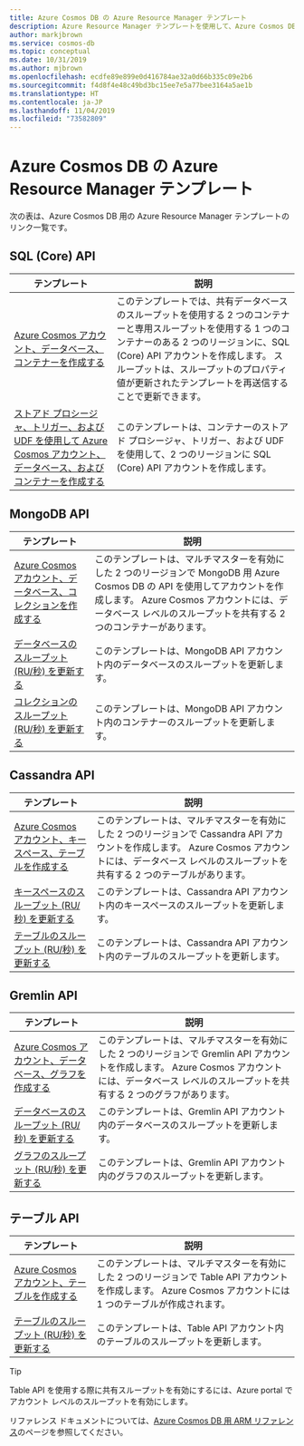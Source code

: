 ```yaml
---
title: Azure Cosmos DB の Azure Resource Manager テンプレート
description: Azure Resource Manager テンプレートを使用して、Azure Cosmos DB を作成および構成します。
author: markjbrown
ms.service: cosmos-db
ms.topic: conceptual
ms.date: 10/31/2019
ms.author: mjbrown
ms.openlocfilehash: ecdfe89e899e0d416784ae32a0d66b335c09e2b6
ms.sourcegitcommit: f4d8f4e48c49bd3bc15ee7e5a77bee3164a5ae1b
ms.translationtype: HT
ms.contentlocale: ja-JP
ms.lasthandoff: 11/04/2019
ms.locfileid: "73582809"
---
```

# <a name="azure-resource-manager-templates-for-azure-cosmos-db"></a>Azure Cosmos DB の Azure Resource Manager テンプレート

次の表は、Azure Cosmos DB 用の Azure Resource Manager テンプレートのリンク一覧です。

## <a name="sql-core-api"></a>SQL (Core) API

|**テンプレート**|**説明**|
|---|---|
|[Azure Cosmos アカウント、データベース、コンテナーを作成する](manage-sql-with-resource-manager.md#create-resource) | このテンプレートでは、共有データベースのスループットを使用する 2 つのコンテナーと専用スループットを使用する 1 つのコンテナーのある 2 つのリージョンに、SQL (Core) API アカウントを作成します。 スループットは、スループットのプロパティ値が更新されたテンプレートを再送信することで更新できます。 |
|[ストアド プロシージャ、トリガー、および UDF を使用して Azure Cosmos アカウント、データベース、およびコンテナーを作成する](manage-sql-with-resource-manager.md#create-sproc) | このテンプレートは、コンテナーのストアド プロシージャ、トリガー、および UDF を使用して、2 つのリージョンに SQL (Core) API アカウントを作成します。 |

## <a name="mongodb-api"></a>MongoDB API

|**テンプレート**|**説明**|
|---| ---|
|[Azure Cosmos アカウント、データベース、コレクションを作成する](manage-mongodb-with-resource-manager.md#create-resource) | このテンプレートは、マルチマスターを有効にした 2 つのリージョンで MongoDB 用 Azure Cosmos DB の API を使用してアカウントを作成します。 Azure Cosmos アカウントには、データベース レベルのスループットを共有する 2 つのコンテナーがあります。 |
|[データベースのスループット (RU/秒) を更新する](manage-mongodb-with-resource-manager.md#database-ru-update) | このテンプレートは、MongoDB API アカウント内のデータベースのスループットを更新します。 |
|[コレクションのスループット (RU/秒) を更新する](manage-mongodb-with-resource-manager.md#collection-ru-update) | このテンプレートは、MongoDB API アカウント内のコンテナーのスループットを更新します。 |

## <a name="cassandra-api"></a>Cassandra API

|**テンプレート**|**説明**|
|---| ---|
|[Azure Cosmos アカウント、キースペース、テーブルを作成する](manage-cassandra-with-resource-manager.md#create-resource) | このテンプレートは、マルチマスターを有効にした 2 つのリージョンで Cassandra API アカウントを作成します。 Azure Cosmos アカウントには、データベース レベルのスループットを共有する 2 つのテーブルがあります。 |
|[キースペースのスループット (RU/秒) を更新する](manage-cassandra-with-resource-manager.md#keyspace-ru-update) | このテンプレートは、Cassandra API アカウント内のキースペースのスループットを更新します。 |
|[テーブルのスループット (RU/秒) を更新する](manage-cassandra-with-resource-manager.md#table-ru-update) | このテンプレートは、Cassandra API アカウント内のテーブルのスループットを更新します。 |

## <a name="gremlin-api"></a>Gremlin API

|**テンプレート**|**説明**|
|---| ---|
|[Azure Cosmos アカウント、データベース、グラフを作成する](manage-gremlin-with-resource-manager.md#create-resource) | このテンプレートは、マルチマスターを有効にした 2 つのリージョンで Gremlin API アカウントを作成します。 Azure Cosmos アカウントには、データベース レベルのスループットを共有する 2 つのグラフがあります。 |
|[データベースのスループット (RU/秒) を更新する](manage-gremlin-with-resource-manager.md#database-ru-update) | このテンプレートは、Gremlin API アカウント内のデータベースのスループットを更新します。 |
|[グラフのスループット (RU/秒) を更新する](manage-gremlin-with-resource-manager.md#graph-ru-update) | このテンプレートは、Gremlin API アカウント内のグラフのスループットを更新します。 |

## <a name="table-api"></a>テーブル API

|**テンプレート**|**説明**|
|---| ---|
|[Azure Cosmos アカウント、テーブルを作成する](manage-table-with-resource-manager.md#create-resource) | このテンプレートは、マルチマスターを有効にした 2 つのリージョンで Table API アカウントを作成します。 Azure Cosmos アカウントには 1 つのテーブルが作成されます。 |
|[テーブルのスループット (RU/秒) を更新する](manage-table-with-resource-manager.md#table-ru-update) | このテンプレートは、Table API アカウント内のテーブルのスループットを更新します。 |

> [!TIP]
> Table API を使用する際に共有スループットを有効にするには、Azure portal でアカウント レベルのスループットを有効にします。

リファレンス ドキュメントについては、[Azure Cosmos DB 用 ARM リファレンス](/azure/templates/microsoft.documentdb/allversions)のページを参照してください。
